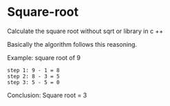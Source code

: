 # Square-root
Calculate the square root without sqrt or library in c ++

Basically the algorithm follows this reasoning.

Example:
square root of 9

    step 1: 9 - 1 = 8
    step 2: 8 - 3 = 5
    step 3: 5 - 5 = 0

Conclusion: Square root = 3

